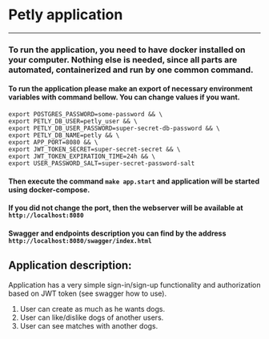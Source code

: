 # Petly application

----

### To run the application, you need to have docker installed on your computer. Nothing else is needed, since all parts are automated, containerized and run by one common command.

#### To run the application please make an export of necessary environment variables with command bellow. You can change values if you want.

```shell
export POSTGRES_PASSWORD=some-password && \
export PETLY_DB_USER=petly_user && \
export PETLY_DB_USER_PASSWORD=super-secret-db-password && \
export PETLY_DB_NAME=petly && \
export APP_PORT=8080 && \
export JWT_TOKEN_SECRET=super-secret-secret && \
export JWT_TOKEN_EXPIRATION_TIME=24h && \
export USER_PASSWORD_SALT=super-secret-password-salt
```

#### Then execute the command `make app.start` and application will be started using docker-compose.
#### If you did not change the port, then the webserver will be available at `http://localhost:8080`
#### Swagger and endpoints description you can find by the address `http://localhost:8080/swagger/index.html`

## Application description:
Application has a very simple sign-in/sign-up functionality and authorization based on JWT token (see swagger how to use).
1. User can create as much as he wants dogs. 
2. User can like/dislike dogs of another users.
3. User can see matches with another dogs.

